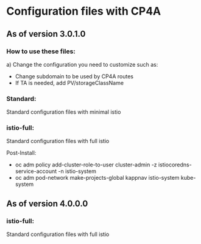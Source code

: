 # Configuration files with CP4A
## As of version 3.0.1.0

### How to use these files:
a) Change the configuration you need to customize such as:
- Change subdomain to be used by CP4A routes
- If TA is needed, add PV/storageClassName

### Standard:
Standard configuration files with minimal istio

### istio-full:
Standard configuration files with full istio

Post-Install:
- oc adm policy add-cluster-role-to-user cluster-admin -z istiocoredns-service-account -n istio-system
- oc adm pod-network make-projects-global kappnav istio-system kube-system

## As of version 4.0.0.0

### istio-full:
Standard configuration files with full istio 